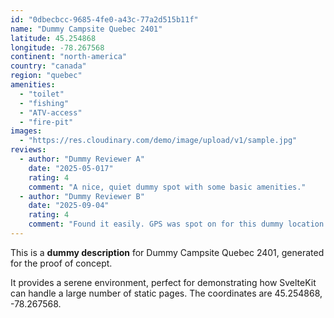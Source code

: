 ```yaml
---
id: "0dbecbcc-9685-4fe0-a43c-77a2d515b11f"
name: "Dummy Campsite Quebec 2401"
latitude: 45.254868
longitude: -78.267568
continent: "north-america"
country: "canada"
region: "quebec"
amenities:
  - "toilet"
  - "fishing"
  - "ATV-access"
  - "fire-pit"
images:
  - "https://res.cloudinary.com/demo/image/upload/v1/sample.jpg"
reviews:
  - author: "Dummy Reviewer A"
    date: "2025-05-017"
    rating: 4
    comment: "A nice, quiet dummy spot with some basic amenities."
  - author: "Dummy Reviewer B"
    date: "2025-09-04"
    rating: 4
    comment: "Found it easily. GPS was spot on for this dummy location."
---
```


This is a **dummy description** for Dummy Campsite Quebec 2401, generated for the proof of concept.

It provides a serene environment, perfect for demonstrating how SvelteKit can handle a large number of static pages. The coordinates are 45.254868, -78.267568.

